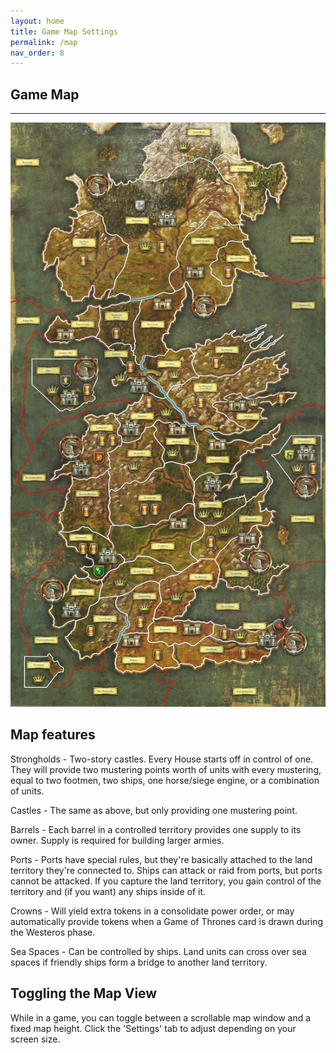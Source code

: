 ```yaml
---
layout: home
title: Game Map Settings
permalink: /map
nav_order: 8
---
```


## Game Map

---

![Map](/assets/img/westeros.jpg)

## Map features

Strongholds - Two-story castles. Every House starts off in control of one. They will provide two mustering points worth of units with every mustering, equal to two footmen, two ships, one horse/siege engine, or a combination of units.

Castles - The same as above, but only providing one mustering point.

Barrels - Each barrel in a controlled territory provides one supply to its owner. Supply is required for building larger armies.

Ports - Ports have special rules, but they're basically attached to the land territory they're connected to. Ships can attack or raid from ports, but ports cannot be attacked. If you capture the land territory, you gain control of the territory and (if you want) any ships inside of it.

Crowns - Will yield extra tokens in a consolidate power order, or may automatically provide tokens when a Game of Thrones card is drawn during the Westeros phase.

Sea Spaces - Can be controlled by ships. Land units can cross over sea spaces if friendly ships form a bridge to another land territory.

## Toggling the Map View

While in a game, you can toggle between a scrollable map window and a fixed map height. Click the 'Settings' tab to adjust depending on your screen size.


